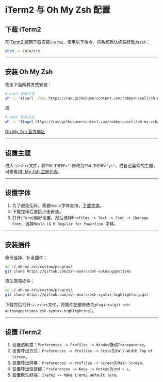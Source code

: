 # iTerm2 与 Oh My Zsh 配置

## 下载 iTerm2

在[iTerm2 官网](https://www.iterm2.com/)下载安装`iTerm2`，使用以下命令，将系统默认终端修改为`zsh`：

```bash
chsh -s /bin/zsh
```

---

## 安装 Oh My Zsh

使用下面两种方式安装：

```bash
# curl 安装方式
sh -c "$(curl -fsSL https://raw.githubusercontent.com/robbyrussell/oh-my-zsh/master/tools/install.sh)"
```

或

```bash
# wget 安装方式
sh -c "$(wget https://raw.githubusercontent.com/robbyrussell/oh-my-zsh/master/tools/install.sh -O -)"
```

[Oh My Zsh 官方地址](https://github.com/ohmyzsh/ohmyzsh)

---

## 设置主题

进入`~/zshrc`文件，将`ZSH_THEME=""`修改为`ZSH_THEME="ys"`，或自己喜欢的主题，可查看[Oh My Zsh 主题列表](https://github.com/ohmyzsh/ohmyzsh/wiki/Themes)。

---

## 设置字体

1. 为了避免乱码，需要`Meslo`字体支持，[下载字体](https://links.jianshu.com/go?to=https%3A%2F%2Fgithub.com%2Fpowerline%2Ffonts%2Fblob%2Fmaster%2FMeslo%2520Slashed%2FMeslo%2520LG%2520M%2520Regular%2520for%2520Powerline.ttf)。
2. 下载完毕后直接点击安装。
3. 打开`iTerm2`偏好设置，然后选择`Profiles -> Text -> Font -> Chanage Font`，选择`Meslo LG M Regular for Powerline `字体。

---

## 安装插件

命令选择、补全插件：

```bash
cd ~/.oh-my-zsh/custom/plugins/
git clone https://github.com/zsh-users/zsh-autosuggestions
```

语法高亮插件：

```bash
cd ~/.oh-my-zsh/custom/plugins/
git clone https://github.com/zsh-users/zsh-syntax-highlighting.git
```

下载完后打开`~/.zshrc`文件，将插件配置修改为`plugins=(git zsh-autosuggestions zsh-syntax-highlighting)`。

---

## 设置 iTerm2

1. 设置透明度：`Preferences -> Profiles -> Window`拖动`Transparency`。
2. 设置呼出方式：`Preferences -> Profiles -> Style`为`Full-Width Top of Screen`。
3. 设置呼出屏幕：`Preferences -> Profiles -> Screen`为`Main Screen`。
4. 设置呼出快捷键：`Preferences -> Keys -> Hotkey`为`cmd + ↓`。
5. 设置默认终端：`iTerm2 -> Make iTerm2 Default Term`。
